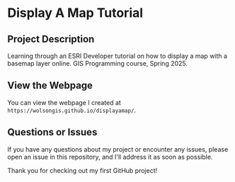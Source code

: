 # Display A Map Tutorial 

## Project Description 
Learning through an ESRI Developer tutorial on how to display a map with a basemap layer online. 
GIS Programming course, Spring 2025.


## View the Webpage  

You can view the webpage I created at `https://wolsongis.github.io/displayamap/`.  

## Questions or Issues  

If you have any questions about my project or encounter any issues, please open an issue in this repository, and I'll address it as soon as possible.  

Thank you for checking out my first GitHub project!  

